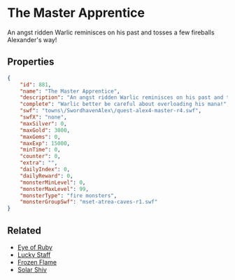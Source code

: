 # The Master Apprentice

An angst ridden Warlic reminisces on his past and tosses a few fireballs Alexander's way!

## Properties

```json
{
    "id": 881,
    "name": "The Master Apprentice",
    "description": "An angst ridden Warlic reminisces on his past and tosses a few fireballs Alexander's way!",
    "complete": "Warlic better be careful about overloading his mana!",
    "swf": "towns\/SwordhavenAlex\/quest-alex4-master-r4.swf",
    "swfX": "none",
    "maxSilver": 0,
    "maxGold": 3000,
    "maxGems": 0,
    "maxExp": 15000,
    "minTime": 0,
    "counter": 0,
    "extra": "",
    "dailyIndex": 0,
    "dailyReward": 0,
    "monsterMinLevel": 0,
    "monsterMaxLevel": 99,
    "monsterType": "fire monsters",
    "monsterGroupSwf": "mset-atrea-caves-r1.swf"
}
```

## Related

- [Eye of Ruby](../items/6680-eye-of-ruby.md)
- [Lucky Staff](../items/6681-lucky-staff.md)
- [Frozen Flame](../items/6682-frozen-flame.md)
- [Solar Shiv](../items/6683-solar-shiv.md)

